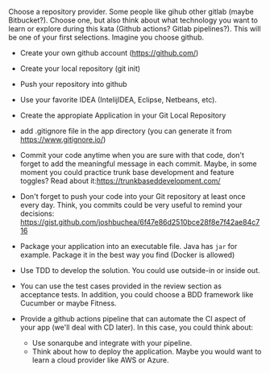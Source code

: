   Choose a repository provider. Some people like gihub other gitlab (maybe Bitbucket?). Choose one, but also think about what technology you want to learn or explore during this kata (Github actions? Gitlab pipelines?). This will be one of your first selections. Imagine you choose github.
  - Create your own github account (https://github.com/)
  - Create your local repository (git init)
  - Push your repository into github 
  - Use your favorite IDEA (IntelijIDEA, Eclipse, Netbeans, etc). 
  - Create the appropiate Application in your Git Local Repository
  - add .gitignore file in the app directory (you can generate it from https://www.gitignore.io/)
  - Commit your code anytime when you are sure with that code, don't forget to add the meaningful message in each commit. Maybe, in some moment you could practice trunk base development and feature toggles? Read about it:https://trunkbaseddevelopment.com/
  - Don't forget to push your code into your Git repository at least once every day. Think, you commits could be very useful to remind your decisions: https://gist.github.com/joshbuchea/6f47e86d2510bce28f8e7f42ae84c716

  - Package your application into an executable file. Java has `jar` for example. Package it in the best way you find (Docker is allowed)
  - Use TDD to develop the solution. You could use outside-in or inside out.
  - You can use the test cases provided in the review section as acceptance tests.  In addition, you could choose a BDD framework like Cucumber or maybe Fitness.
  - Provide a github actions pipeline that can automate the CI aspect of your app (we'll deal with CD later). In this case, you could think about:
    - Use sonarqube and integrate with your pipeline.
    - Think about how to deploy the application. Maybe you would want to learn a cloud provider like AWS or Azure.
  